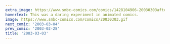 ```yaml
---
extra_image: https://www.smbc-comics.com/comics/1428104906-20030303after.png
hovertext: This was a daring experiment in animated comics.
image: https://www.smbc-comics.com/comics/20030303.gif
next_comic: '2003-03-04'
prev_comic: '2003-02-28'
title: '2003-03-03'
---
```


